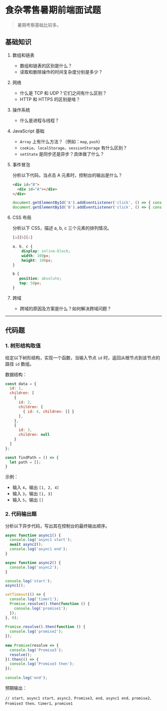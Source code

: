 # 食杂零售暑期前端面试题

> 暑期考察基础比较多。

## 基础知识

1.  数组和链表
    *   数组和链表的区别是什么？
    *   读取和删除操作的时间复杂度分别是多少？

2.  网络
    *   什么是 TCP 和 UDP？它们之间有什么区别？
    *   HTTP 和 HTTPS 的区别是啥？

3.  操作系统
    *   什么是进程与线程？

4.  JavaScript 基础
    *   `Array` 上有什么方法？（例如：`map`, `push`）
    *   `cookie`、`localStorage`、`sessionStorage` 有什么区别？
    *   `setState` 是同步还是异步？具体做了什么？

5.  事件冒泡

    分析以下代码，当点击 A 元素时，控制台的输出是什么？

    ```html
    <div id="B">
      <div id="A"></div>
    </div>
    ```

    ```javascript
    document.getElementById('A').addEventListener('click', () => { console.log('A') });
    document.getElementById('B').addEventListener('click', () => { console.log('B') });
    ```

6.  CSS 布局

    分析以下 CSS，描述 a, b, c 三个元素的排列情况。

    ```css
    [a][b][c]

    a, b, c {
        display: inline-block;
        width: 100px;
        height: 100px;
    }

    b {
       position: absolute;
       top: 50px;
    }
    ```

7.  跨域
    *   跨域的原因及方案是什么？如何解决跨域问题？

---

## 代码题

### 1. 树形结构取值

给定以下树形结构，实现一个函数，当输入节点 `id` 时，返回从根节点到该节点的路径 `id` 数组。

数据结构：

```javascript
const data = {
  id: 1,
  children: [
    {
      id: 2,
      children: [
        { id: 4, children: [] }
      ],
    },
    {
      id: 3,
      children: null
    }
  ]
};
```

```js
const findPath = () => {
  let path = [];
}
```

示例：
 
*   输入 `4`，输出 `[1, 2, 4]`
*   输入 `3`，输出 `[1, 3]`
*   输入 `5`，输出 `[]`

### 2. 代码输出题

分析以下异步代码，写出其在控制台的最终输出顺序。

```javascript
async function async1() {
  console.log('async1 start');
  await async2();
  console.log('async1 end');
}

async function async2() {
  console.log('async2');
}

console.log('start');
async1();

setTimeout(() => {
  console.log('timer1');
  Promise.resolve().then(function () {
    console.log('promise1');
  });
}, 0);
 
Promise.resolve().then(function () {
  console.log('promise2');
});
 
new Promise(resolve => {
  console.log('Promise3');
  resolve();
}).then(() => {
  console.log('Promise3 then');
});
 
console.log('end');
```
预期输出：

```
// start、async1 start、async2、Promise3、end、async1 end、promise2、Promise3 then、timer1、promise1
